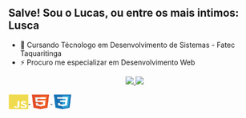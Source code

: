 ## Salve! Sou o Lucas, ou entre os mais intimos: Lusca

- 🔭 Cursando Técnologo em Desenvolvimento de Sistemas - Fatec Taquaritinga
- ⚡ Procuro me especializar em Desenvolvimento Web

<div align="center">
  <a href="https://github.com/LucasSantosTaqua2">
  <img height="180em" src="https://github-readme-stats.vercel.app/api?username=LucasSantosTaqua2&show_icons=true&theme=tokyonight&include_all_commits=true&count_private=true"/>
  <img height="180em" src="https://github-readme-stats.vercel.app/api/top-langs/?username=LucasSantosTaqua2&layout=compact&langs_count=7&theme=tokyonight"/>
</div>
 <div style="display: inline_block"><br>
  <img align="center" alt="Rafa-Js" height="30" width="40" src="https://raw.githubusercontent.com/devicons/devicon/master/icons/javascript/javascript-plain.svg">
  <img align="center" alt="Rafa-HTML" height="30" width="40" src="https://raw.githubusercontent.com/devicons/devicon/master/icons/html5/html5-original.svg">
  <img align="center" alt="Rafa-CSS" height="30" width="40" src="https://raw.githubusercontent.com/devicons/devicon/master/icons/css3/css3-original.svg">
</div>
 
